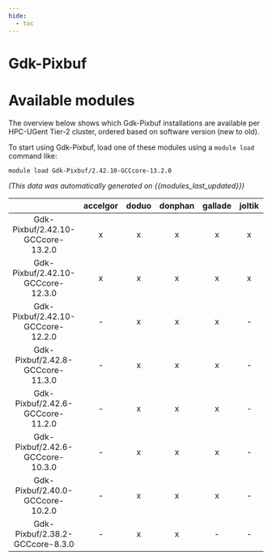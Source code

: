 ```yaml
---
hide:
  - toc
---
```


Gdk-Pixbuf
==========

# Available modules


The overview below shows which Gdk-Pixbuf installations are available per HPC-UGent Tier-2 cluster, ordered based on software version (new to old).

To start using Gdk-Pixbuf, load one of these modules using a `module load` command like:

```shell
module load Gdk-Pixbuf/2.42.10-GCCcore-13.2.0
```

*(This data was automatically generated on {{modules_last_updated}})*  

| |accelgor|doduo|donphan|gallade|joltik|shinx|skitty|
| :---: | :---: | :---: | :---: | :---: | :---: | :---: | :---: |
|Gdk-Pixbuf/2.42.10-GCCcore-13.2.0|x|x|x|x|x|x|x|
|Gdk-Pixbuf/2.42.10-GCCcore-12.3.0|x|x|x|x|x|x|x|
|Gdk-Pixbuf/2.42.10-GCCcore-12.2.0|-|x|x|x|-|-|-|
|Gdk-Pixbuf/2.42.8-GCCcore-11.3.0|-|x|x|x|-|-|-|
|Gdk-Pixbuf/2.42.6-GCCcore-11.2.0|-|x|x|x|-|-|-|
|Gdk-Pixbuf/2.42.6-GCCcore-10.3.0|-|x|x|x|-|-|-|
|Gdk-Pixbuf/2.40.0-GCCcore-10.2.0|-|x|x|x|-|-|-|
|Gdk-Pixbuf/2.38.2-GCCcore-8.3.0|-|x|x|-|-|-|-|
